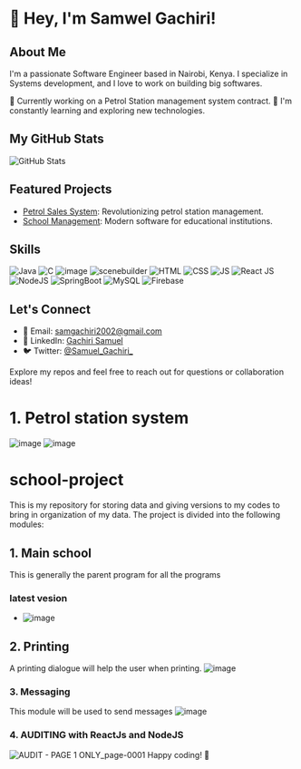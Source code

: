 # 👋 Hey, I'm Samwel Gachiri!

## About Me
I'm a passionate Software Engineer based in Nairobi, Kenya. I specialize in Systems development, and I love to work on building big softwares.

💼 Currently working on a Petrol Station management system contract.
🌱 I'm constantly learning and exploring new technologies.

## My GitHub Stats

![GitHub Stats](https://github-readme-stats.vercel.app/api?username=samwel-gachiri&show_icons=true&count_private=true&hide=contribs,prs&theme=radical)

## Featured Projects

- [Petrol Sales System](https://github.com/samwel-gachiri/petrol-sales-system): Revolutionizing petrol station management.
- [School Management](https://github.com/samwel-gachiri/school-project): Modern software for educational institutions.

## Skills

![Java](https://img.icons8.com/color/48/000000/java-coffee-cup-logo.png) ![C](https://img.icons8.com/color/48/000000/c-programming.png) ![image](https://github.com/samwel-gachiri/samwel-gachiri/assets/107980554/57c00bcc-6fd8-4096-8d0c-891e82d8e7f9)
![scenebuilder](https://github.com/samwel-gachiri/samwel-gachiri/assets/107980554/59c70804-613e-4e72-8d44-ca5cf162008b) ![HTML](https://img.icons8.com/color/48/000000/html-5.png) ![CSS](https://img.icons8.com/color/48/000000/css3.png) ![JS](https://img.icons8.com/color/48/000000/javascript.png) ![React JS](https://github.com/samwel-gachiri/samwel-gachiri/assets/107980554/1608606a-7e38-417e-b4fa-442bb50cab10)![NodeJS](https://img.icons8.com/color/48/000000/nodejs.png) ![SpringBoot](https://img.icons8.com/color/48/000000/spring-logo.png) ![MySQL](https://img.icons8.com/color/48/000000/mysql.png) ![Firebase](https://img.icons8.com/color/48/000000/firebase.png)

## Let's Connect

- 📧 Email: [samgachiri2002@gmail.com](mailto:samgachiri2002@gmail.com)
- 💬 LinkedIn: [Gachiri Samuel](https://www.linkedin.com/in/gachiri-samuel-a52258248)
- 🐦 Twitter: [@Samuel_Gachiri_](https://twitter.com/Samuel_Gachiri_)

Explore my repos and feel free to reach out for questions or collaboration ideas!

# 1. Petrol station system
![image](https://github.com/samwel-gachiri/samwel-gachiri/assets/107980554/be4fffb8-6e73-421d-9c17-c2f1e26e2333)
![image](https://github.com/samwel-gachiri/samwel-gachiri/assets/107980554/1d511df6-a399-4520-b593-e3eabc11cace)
# school-project
This is my repository for storing data and giving versions to my codes to bring in organization of my data.
The project is divided into the following modules:
## 1. Main school
  This is generally the parent program for all the programs
  ### **latest vesion**
  - ![image](https://github.com/samwel-gachiri/school-project/assets/107980554/b4a665a5-9278-4baf-b002-c9b3612f8ebc)

## 2. Printing
  A printing dialogue will help the user when printing.
  ![image](https://user-images.githubusercontent.com/107980554/229723820-0dcadd26-ce85-4165-8503-7e065c4a35fa.png)
### 3. Messaging
  This module will be used to send messages
  ![image](https://github.com/samwel-gachiri/school-project/assets/107980554/301d3539-e594-48be-b7c1-c942612d9825)
### 4. AUDITING with ReactJs and NodeJS
![AUDIT - PAGE 1 ONLY_page-0001](https://github.com/samwel-gachiri/school-project/assets/107980554/15d97baa-a432-4b45-a384-327da437e116)
Happy coding! 🚀
